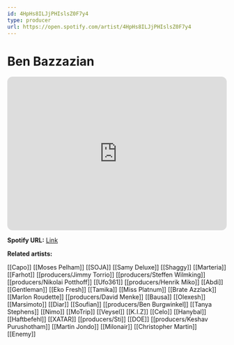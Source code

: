 ```yaml
---
id: 4HpHs8ILJjPHIslsZ0F7y4
type: producer
url: https://open.spotify.com/artist/4HpHs8ILJjPHIslsZ0F7y4
---
```

# Ben Bazzazian

<iframe style="border-radius:12px" src="https://open.spotify.com/embed/artist/4HpHs8ILJjPHIslsZ0F7y4" width="100%" height="352" frameBorder="0" allowfullscreen="" allow="autoplay; clipboard-write; encrypted-media; fullscreen; picture-in-picture" loading="lazy"></iframe>

**Spotify URL:** [Link](https://open.spotify.com/artist/4HpHs8ILJjPHIslsZ0F7y4)

**Related artists:**

[[Capo]]
[[Moses Pelham]]
[[SOJA]]
[[Samy Deluxe]]
[[Shaggy]]
[[Marteria]]
[[Farhot]]
[[producers/Jimmy Torrio]]
[[producers/Steffen Wilmking]]
[[producers/Nikolai Potthoff]]
[[Ufo361]]
[[producers/Henrik Miko]]
[[Abdi]]
[[Gentleman]]
[[Eko Fresh]]
[[Tamika]]
[[Miss Platnum]]
[[Brate Azzlack]]
[[Marlon Roudette]]
[[producers/David Menke]]
[[Bausa]]
[[Olexesh]]
[[Marsimoto]]
[[Diar]]
[[Soufian]]
[[producers/Ben Burgwinkel]]
[[Tanya Stephens]]
[[Nimo]]
[[MoTrip]]
[[Veysel]]
[[K.I.Z]]
[[Celo]]
[[Hanybal]]
[[Haftbefehl]]
[[XATAR]]
[[producers/Sti]]
[[DOE]]
[[producers/Keshav Purushotham]]
[[Martin Jondo]]
[[Milonair]]
[[Christopher Martin]]
[[Enemy]]
